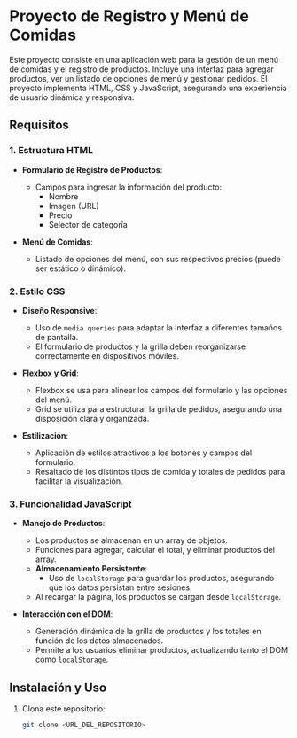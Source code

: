 # Proyecto de Registro y Menú de Comidas

Este proyecto consiste en una aplicación web para la gestión de un menú de comidas y el registro de productos. Incluye una interfaz para agregar productos, ver un listado de opciones de menú y gestionar pedidos. El proyecto implementa HTML, CSS y JavaScript, asegurando una experiencia de usuario dinámica y responsiva.

## Requisitos

### 1. Estructura HTML

- **Formulario de Registro de Productos**:
  - Campos para ingresar la información del producto:
    - Nombre
    - Imagen (URL)
    - Precio
    - Selector de categoría

- **Menú de Comidas**:
  - Listado de opciones del menú, con sus respectivos precios (puede ser estático o dinámico).

### 2. Estilo CSS

- **Diseño Responsive**:
  - Uso de `media queries` para adaptar la interfaz a diferentes tamaños de pantalla.
  - El formulario de productos y la grilla deben reorganizarse correctamente en dispositivos móviles.

- **Flexbox y Grid**:
  - Flexbox se usa para alinear los campos del formulario y las opciones del menú.
  - Grid se utiliza para estructurar la grilla de pedidos, asegurando una disposición clara y organizada.

- **Estilización**:
  - Aplicación de estilos atractivos a los botones y campos del formulario.
  - Resaltado de los distintos tipos de comida y totales de pedidos para facilitar la visualización.

### 3. Funcionalidad JavaScript

- **Manejo de Productos**:
  - Los productos se almacenan en un array de objetos.
  - Funciones para agregar, calcular el total, y eliminar productos del array.
  - **Almacenamiento Persistente**:
    - Uso de `localStorage` para guardar los productos, asegurando que los datos persistan entre sesiones.
  - Al recargar la página, los productos se cargan desde `localStorage`.

- **Interacción con el DOM**:
  - Generación dinámica de la grilla de productos y los totales en función de los datos almacenados.
  - Permite a los usuarios eliminar productos, actualizando tanto el DOM como `localStorage`.


## Instalación y Uso

1. Clona este repositorio:
   ```bash
   git clone <URL_DEL_REPOSITORIO>
